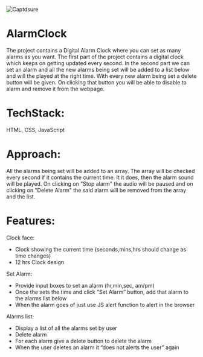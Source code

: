 ![Captdsure](https://user-images.githubusercontent.com/88446494/220330722-707690b2-2549-44f2-ae58-27a8e430750d.JPG)
# AlarmClock
The project contains a Digital Alarm Clock where you can set as many alarms as you want. 
The first part of the project contains a digital clock which keeps on getting updated every second. In the second part we can set an alarm and all the new alarms being set will be added to a list below and will the played at the right time. With every new alarm being set a delete button will be given. On clicking that button you will be able to disable to alarm and remove it from the webpage.

# TechStack: 
HTML, CSS, JavaScript

# Approach:
All the alarms being set will be added to an array. The array will be checked every second if it contains the current time. It it does, then the alarm sound will be played. 
On clicking on "Stop alarm" the audio will be paused and on clicking on "Delete Alarm" the said alarm will be removed from the array and the list. 

 
# Features:

 Clock face:
 
- Clock showing the current time (seconds,mins,hrs should change as time changes)
- 12 hrs Clock design

Set Alarm:

 - Provide input boxes to set an alarm (hr,min,sec, am/pm)
 - Once the sets the time and click “Set Alarm” button, add that alarm to the alarms list below
 - When the alarm goes of just use JS alert function to alert in the browser

Alarms list:

 - Display a list of all the alarms set by user
 - Delete alarm
 - For each alarm give a delete button to delete the alarm
 - When the user deletes an alarm  it “does not alerts the user” again

